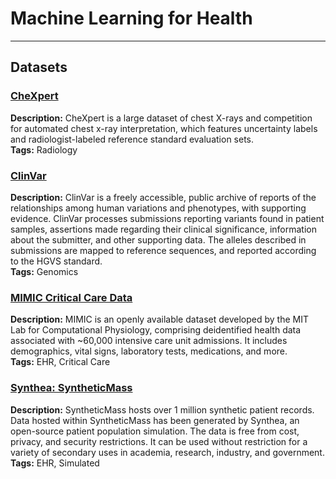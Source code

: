 # Machine Learning for Health

---

## Datasets 

### [CheXpert](https://stanfordmlgroup.github.io/competitions/chexpert/)
**Description:**  CheXpert is a large dataset of chest X-rays and competition for automated chest x-ray interpretation, which features uncertainty labels and radiologist-labeled reference standard evaluation sets.    
**Tags:**  Radiology

### [ClinVar](https://www.ncbi.nlm.nih.gov/clinvar/)  
**Description:**  ClinVar is a freely accessible, public archive of reports of the relationships among human variations and phenotypes, with supporting evidence. ClinVar processes submissions reporting variants found in patient samples, assertions made regarding their clinical significance, information about the submitter, and other supporting data. The alleles described in submissions are mapped to reference sequences, and reported according to the HGVS standard.  
**Tags:**  Genomics

### [MIMIC Critical Care Data](https://benevolent.ai/) ###
**Description:** MIMIC is an openly available dataset developed by the MIT Lab for Computational Physiology, comprising deidentified health data associated with ~60,000 intensive care unit admissions. It includes demographics, vital signs, laboratory tests, medications, and more.   
**Tags:** EHR, Critical Care  

### [Synthea: SyntheticMass](https://synthea.mitre.org/downloads)  
**Description:**  SyntheticMass hosts over 1 million synthetic patient records. Data hosted within SyntheticMass has been generated by Synthea, an open-source patient population simulation. The data is free from cost, privacy, and security restrictions. It can be used without restriction for a variety of secondary uses in academia, research, industry, and government.  
**Tags:**  EHR, Simulated  



